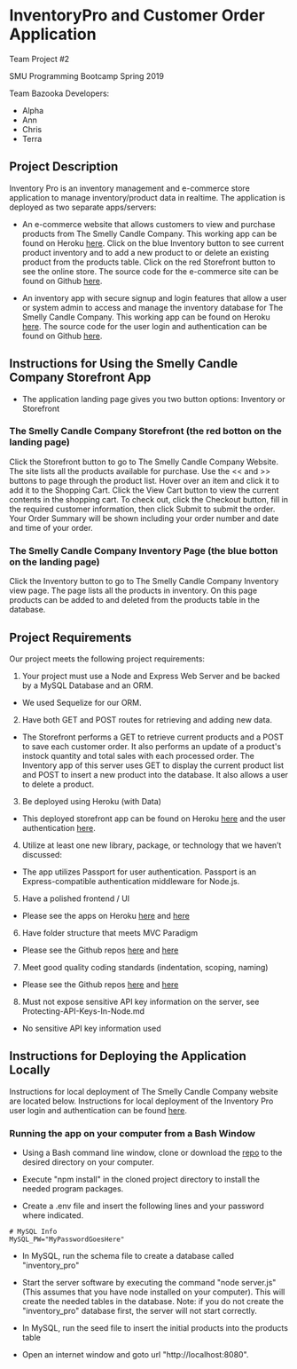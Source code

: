 # InventoryPro and Customer Order Application

Team Project #2

SMU Programming Bootcamp Spring 2019

Team Bazooka Developers:
- Alpha
- Ann
- Chris
- Terra

##  Project Description

Inventory Pro is an inventory management and e-commerce store application to manage inventory/product data in realtime.  The application is deployed as two separate apps/servers: 

- An e-commerce website that allows customers to view and purchase products from The Smelly Candle Company. This working app can be found on Heroku [here](https://frozen-bayou-45394.herokuapp.com/).  Click on the blue Inventory button to see current product inventory and to add a new product to or delete an existing product from the products table.  Click on the red Storefront button to see the online store.  The source code for the e-commerce site can be found on Github [here](https://github.com/anewman88/MyCO).

- An inventory app with secure signup and login features that allow a user or system admin to access and manage the inventory database for The Smelly Candle Company.  This working app can be found on Heroku [here](https://young-forest-30276.herokuapp.com/).  The source code for the user login and authentication can be found on Github [here](https://github.com/cglerupcoding/InventoryPro).

## Instructions for Using the Smelly Candle Company Storefront App

- The application landing page gives you two button options:  Inventory or Storefront

### The Smelly Candle Company Storefront (the red botton on the landing page)

Click the Storefront button to go to The Smelly Candle Company Website.  The site lists all the products available for purchase.  Use the << and >> buttons to page through the product list.  Hover over an item and click it to add it to the Shopping Cart.  Click the View Cart button to view the current contents in the shopping cart.  To check out, click the Checkout button, fill in the required customer information, then click Submit to submit the order.  Your Order Summary will be shown including your order number and date and time of your order.

### The Smelly Candle Company Inventory Page (the blue botton on the landing page)

Click the Inventory button to go to The Smelly Candle Company Inventory view page.  The page lists all the products in inventory.  On this page products can be added to and deleted from the products table in the database. 

## Project Requirements
Our project meets the following project requirements:

1. Your project must use a Node and Express Web Server and be backed by a MySQL Database and an ORM.  

- We used Sequelize for our ORM. 

2. Have both GET and POST routes for retrieving and adding new data.  

- The Storefront performs a GET to retrieve current products and a POST to save each customer order. It also performs an update of a product's instock quantity and total sales with each processed order. The Inventory app of this server uses GET to display the current product list and POST to insert a new product into the database.  It also allows a user to delete a product.

3. Be deployed using Heroku (with Data)

- This deployed storefront app can be found on Heroku [here](https://frozen-bayou-45394.herokuapp.com/) and the user authentication [here](https://young-forest-30276.herokuapp.com/).  

4. Utilize at least one new library, package, or technology that we haven’t discussed:
    
 - The app utilizes Passport for user authentication.  Passport is an Express-compatible authentication middleware for Node.js.

5. Have a polished frontend / UI

- Please see the apps on Heroku [here](https://frozen-bayou-45394.herokuapp.com/) and [here](https://young-forest-30276.herokuapp.com/)
 
6. Have folder structure that meets MVC Paradigm

 - Please see the Github repos [here](https://github.com/anewman88/MyCO) and [here](https://github.com/cglerupcoding/InventoryPro)

7. Meet good quality coding standards (indentation, scoping, naming)

- Please see the Github repos [here](https://github.com/anewman88/MyCO) and [here](https://github.com/cglerupcoding/InventoryPro)
  
8. Must not expose sensitive API key information on the server, see Protecting-API-Keys-In-Node.md

 - No sensitive API key information used
 
 ## Instructions for Deploying the Application Locally
 
 Instructions for local deployment of The Smelly Candle Company website are located below.  Instructions for local deployment of the Inventory Pro user login and authentication can be found [here](https://github.com/cglerupcoding/InventoryPro).
 
 ### Running the app on your computer from a Bash Window

* Using a Bash command line window, clone or download the [repo](https://github.com/anewman88/MyCO) to the desired directory on your computer.

* Execute "npm install" in the cloned project directory to install the needed program packages.

* Create a .env file and insert the following lines and your password where indicated.
```
# MySQL Info
MySQL_PW="MyPasswordGoesHere"
```
* In MySQL, run the schema file to create a database called "inventory_pro"

* Start the server software by executing the command "node server.js" (This assumes that you have node installed on your computer).  This will create the needed tables in the database.  Note: if you do not create the "inventory_pro" database first, the server will not start correctly.

* In MySQL, run the seed file to insert the initial products into the products table

* Open an internet window and goto url "http://localhost:8080".

 
 
    
